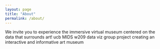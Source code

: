 ```yaml
---
layout: page
title: "About"
permalink: /about/
---
```


We invite you to experience the immersive virtual museum centered on the data that surrounds art! ucb MIDS w209 data viz group project creating an interactive and informative art museum
